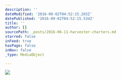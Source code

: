 ```yaml
---
description: ''
dateModified: '2016-09-02T04:52:15.265Z'
datePublished: '2016-09-02T04:52:15.534Z'
title: ''
author: []
sourcePath: _posts/2016-06-11-harvester-charters.md
starred: false
inFeed: true
hasPage: false
inNav: false
_type: MediaObject

---
```

![](https://s3-us-west-2.amazonaws.com/the-grid-img/p/494bb68fc600f28c814edc3cd82edf6027bc26a1.jpg)